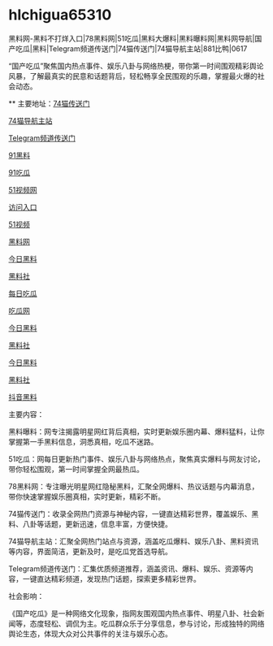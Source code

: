 # hlchigua65310
黑料网-黑料不打烊入口|78黑料网|51吃瓜|黑料大爆料|黑料曝料网|黑料网导航|国产吃瓜|黑料|Telegram频道传送门|74猫传送门|74猫导航主站|881比鸭|0617

“国产吃瓜”聚焦国内热点事件、娱乐八卦与网络热梗，带你第一时间围观精彩舆论风暴，了解最真实的民意和话题背后，轻松畅享全民围观的乐趣，掌握最火爆的社会动态。

** 主要地址：<a href="https://74mao.com/">74猫传送门</a>

<a href="https://74mao.com/">74猫导航主站</a>

<a href="https://74mao.com/">Telegram频道传送门</a>

<a href="https://heiliaochiguada.pages.dev/">91黑料</a>

<a href="https://91chiguazhongxin.pages.dev/">91吃瓜</a>

<a href="https://hj-1301.pages.dev/">51视频网</a>

<a href="https://hj-1295.pages.dev/">访问入口</a>

<a href="https://hj-1282.pages.dev/">51视频</a>

<a href="https://hl4546.pages.dev/">黑料网</a>

<a href="https://hl350.pages.dev/">今日黑料</a>

<a href="https://hl345.pages.dev/">黑料社</a>

<a href="https://hl336.pages.dev/">每日吃瓜</a>

<a href="https://hl332.pages.dev/">吃瓜网</a>

<a href="https://hl328.pages.dev/">今日黑料</a>

<a href="https://hl314.pages.dev/">黑料社</a>

<a href="https://hl312.pages.dev/">今日黑料</a>

<a href="https://hl284.pages.dev/">黑料社</a>

<a href="https://hl242.pages.dev/">抖音黑料</a>

主要内容：

黑料曝料：网专注揭露明星网红背后真相，实时更新娱乐圈内幕、爆料猛料，让你掌握第一手黑料信息，洞悉真相，吃瓜不迷路。

51吃瓜：网每日更新热门事件、娱乐八卦与网络热点，聚焦真实爆料与网友讨论，带你轻松围观，第一时间掌握全网最热瓜。

78黑料网：专注曝光明星网红隐秘黑料，汇聚全网爆料、热议话题与内幕消息，带你快速掌握娱乐圈真相，实时更新，精彩不断。

74猫传送门：收录全网热门资源与神秘内容，一键直达精彩世界，覆盖娱乐、黑料、八卦等话题，更新迅速，信息丰富，方便快捷。

74猫导航主站：汇聚全网热门站点与资源，涵盖吃瓜爆料、娱乐八卦、黑料资讯等内容，界面简洁，更新及时，是吃瓜党首选导航。

Telegram频道传送门：汇集优质频道推荐，涵盖资讯、爆料、娱乐、资源等内容，一键直达精彩频道，发现热门话题，探索更多精彩世界。

社会影响：

《国产吃瓜》是一种网络文化现象，指网友围观国内热点事件、明星八卦、社会新闻等，态度轻松、调侃为主。吃瓜群众乐于分享信息，参与讨论，形成独特的网络舆论生态，体现大众对公共事件的关注与娱乐心态。
